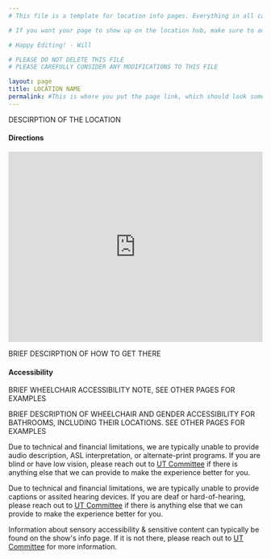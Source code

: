 ```yaml
---
# This file is a template for location info pages. Everything in all caps should be replaced with the relevant info about your location. To avoid confusion, please also delete this set of comments when making your page. For specific examples, the pages for West, East, the FXK, and 501 all follow this format. Feel free to add more infomation as you see fit, just test before you push. 

# If you want your page to show up on the location hub, make sure to add the relevant info and link to _pages/locations/location-hub.md

# Happy Editing! - Will

# PLEASE DO NOT DELETE THIS FILE
# PLEASE CAREFULLY CONSIDER ANY MODIFICATIONS TO THIS FILE 

layout: page
title: LOCATION NAME
permalink: #This is where you put the page link, which should look something like "locations/LOCATION NAME". Use a short form of the location name that is either only one word or hyphenated
---
```


DESCIRPTION OF THE LOCATION 

<!-- e.g. format:
    Located on the Nth floor of the [LOCATION NAME](LOCATION WEBSITE), LOCATION NAME is a TYPE OF LOCATION with N seats.

    UT uses NAME OF LOCATION for THINGS THAT HAPPEN THERE 
-->

#### **Directions** 

<!-- To generate this code, go to Google Maps, hit Share then Embed, and copy the code. In my experience, it does a weird squishing thing when embedded into the page. To get rid of this, I increased the value found after !1d. This appears to zoom out the image until it switches to a photo that doesn't scale weird. Logan and the Reynolds Club required values of 1100 and 1250 respectively. -->
<iframe src="https://www.google.com/maps/embed?pb=!1m18!1m12!1m3!1d1250!2d-87.60396645757874!3d41.785484267101!2m3!1f0!2f0!3f0!3m2!1i1024!2i768!4f13.1!3m3!1m2!1s0x880e293b56e5605f%3A0x6c39cb25111a7dc8!2sReva%20and%20David%20Logan%20Center%20for%20the%20Arts!5e1!3m2!1sen!2sca!4v1750468816602!5m2!1sen!2sca" style="border:0; display:block; margin:auto; margin-bottom:0.5rem; width:min(100%, 600px); aspect-ratio:4/3" allowfullscreen="" loading="lazy" referrerpolicy="no-referrer-when-downgrade"></iframe>

BRIEF DESCIRPTION OF HOW TO GET THERE

#### **Accessibility**

BRIEF WHEELCHAIR ACCESSIBILITY NOTE, SEE OTHER PAGES FOR EXAMPLES

BRIEF DESCRIPTION OF WHEELCHAIR AND GENDER ACCESSIBILITY FOR BATHROOMS, INCLUDING THEIR LOCATIONS. SEE OTHER PAGES FOR EXAMPLES

Due to technical and financial limitations, we are typically unable to provide audio description, ASL interpretation, or alternate-print programs. If you are blind or have low vision, please reach out to [UT Committee](mailto:ut-committee@uchicago.edu) if there is anything else that we can provide to make the experience better for you.

Due to technical and financial limitations, we are typically unable to provide captions or assited hearing devices. If you are deaf or hard-of-hearing, please reach out to [UT Committee](mailto:ut-committee@uchicago.edu) if there is anything else that we can provide to make the experience better for you.

Information about sensory accessibility & sensitive content can typically be found on the show's info page. If it is not there, please reach out to [UT Committee](mailto:ut-committee@uchicago.edu) for more information.
